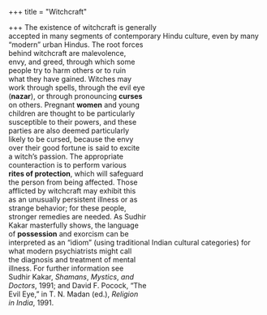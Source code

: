 +++
title = "Witchcraft"

+++
The existence of witchcraft is generally  
accepted in many segments of contemporary Hindu culture, even by many  
“modern” urban Hindus. The root forces  
behind witchcraft are malevolence,  
envy, and greed, through which some  
people try to harm others or to ruin  
what they have gained. Witches may  
work through spells, through the evil eye  
(**nazar**), or through pronouncing **curses**  
on others. Pregnant **women** and young  
children are thought to be particularly  
susceptible to their powers, and these  
parties are also deemed particularly  
likely to be cursed, because the envy  
over their good fortune is said to excite  
a witch’s passion. The appropriate  
counteraction is to perform various  
**rites of protection**, which will safeguard  
the person from being affected. Those  
afflicted by witchcraft may exhibit this  
as an unusually persistent illness or as  
strange behavior; for these people,  
stronger remedies are needed. As Sudhir  
Kakar masterfully shows, the language  
of **possession** and exorcism can be  
interpreted as an “idiom” (using traditional Indian cultural categories) for  
what modern psychiatrists might call  
the diagnosis and treatment of mental  
illness. For further information see  
Sudhir Kakar, *Shamans*, *Mystics*, *and*  
*Doctors*, 1991; and David F. Pocock, “The  
Evil Eye,” in T. N. Madan (ed.), *Religion*  
*in India*, 1991.